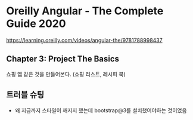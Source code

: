 # Oreilly Angular - The Complete Guide 2020

<https://learning.oreilly.com/videos/angular-the/9781788998437>

## Chapter 3: Project The Basics

쇼핑 앱 같은 것을 만들어본다.
(쇼핑 리스트, 레시피 북)

## 트러블 슈팅

- 왜 지금까지 스타일이 깨지지 했는데 bootstrap@3를 설치했어야하는 것이었음
